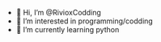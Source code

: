 - 👋 Hi, I’m @RivioxCodding
- 👀 I’m interested in programming/codding
- 🌱 I’m currently learning python
